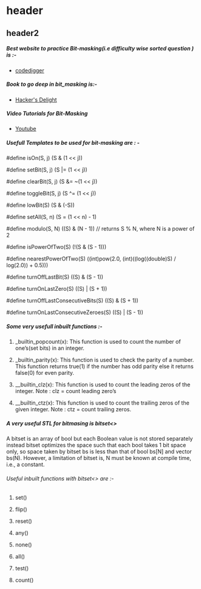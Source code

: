 # header
## header2


##### Best website to practice Bit-masking(i.e difficulty wise sorted question ) is :-

- [codedigger](http://codedigger.tech/)

##### Book to go deep in bit_masking is:-

 - [Hacker's Delight](https://drive.google.com/file/d/1Afqi5s8o0l5NBvC_OARdzlNFIO4Nrzd3/view?usp=sharing)

##### Video Tutorials for Bit-Masking 

 - [Youtube](https://youtu.be/5upadP-hWXQ)
 

##### Usefull Templates to be used for bit-masking are : -

#define isOn(S, j) (S & (1 << j))

#define setBit(S, j) (S |= (1 << j))

#define clearBit(S, j) (S &= ~(1 << j))

#define toggleBit(S, j) (S ^= (1 << j))

#define lowBit(S) (S & (-S))

#define setAll(S, n) (S = (1 << n) - 1)

#define modulo(S, N) ((S) & (N - 1))   // returns S % N, where N is a power of 2

#define isPowerOfTwo(S) (!(S & (S - 1)))

#define nearestPowerOfTwo(S) ((int)pow(2.0, (int)((log((double)S) / log(2.0)) + 0.5)))

#define turnOffLastBit(S) ((S) & (S - 1))

#define turnOnLastZero(S) ((S) | (S + 1))

#define turnOffLastConsecutiveBits(S) ((S) & (S + 1))

#define turnOnLastConsecutiveZeroes(S) ((S) | (S - 1))


##### Some very usefull inbuilt functions :-

1. _builtin_popcount(x): This function is used to count the number of one’s(set bits) in an integer.    

2. _builtin_parity(x): This function is used to check the parity of a number. This function returns true(1) if the number has odd parity else it returns false(0) for even parity.

3. __builtin_clz(x): This function is used to count the leading zeros of the integer. Note : clz = count leading zero’s

4. __builtin_ctz(x): This function is used to count the trailing zeros of the given integer. Note : ctz = count trailing zeros.


##### A very useful STL for bitmasing is bitset<>

A bitset is an array of bool but each Boolean value is not stored separately instead bitset optimizes the space such that each bool takes 1 bit space only, so space taken by bitset bs is less than that of bool bs[N] and vector bs(N). However, a limitation of bitset is, N must be known at compile time, i.e., a constant.

###### Useful inbuilt functions with bitset<> are :-

1. set()

2. flip()

3. reset()

4. any()

5. none()

6. all()

7. test()

8. count()


